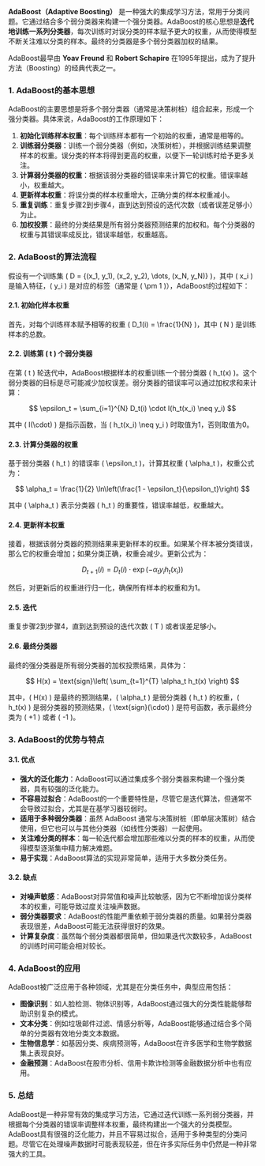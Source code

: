 **AdaBoost（Adaptive Boosting）** 是一种强大的集成学习方法，常用于分类问题。它通过结合多个弱分类器来构建一个强分类器。AdaBoost的核心思想是**迭代地训练一系列分类器**，每次训练时对误分类的样本赋予更大的权重，从而使得模型不断关注难以分类的样本。最终的分类器是多个弱分类器加权的结果。

AdaBoost最早由 **Yoav Freund** 和 **Robert Schapire** 在1995年提出，成为了提升方法（Boosting）的经典代表之一。

### 1. AdaBoost的基本思想

AdaBoost的主要思想是将多个弱分类器（通常是决策树桩）组合起来，形成一个强分类器。具体来说，AdaBoost的工作原理如下：

1. **初始化训练样本权重**：每个训练样本都有一个初始的权重，通常是相等的。
2. **训练弱分类器**：训练一个弱分类器（例如，决策树桩），并根据训练结果调整样本的权重。误分类的样本将得到更高的权重，以便下一轮训练时给予更多关注。
3. **计算弱分类器的权重**：根据该弱分类器的错误率来计算它的权重。错误率越小，权重越大。
4. **更新样本权重**：将误分类的样本权重增大，正确分类的样本权重减小。
5. **重复训练**：重复步骤2到步骤4，直到达到预设的迭代次数（或者误差足够小）为止。
6. **加权投票**：最终的分类结果是所有弱分类器预测结果的加权和。每个分类器的权重与其错误率成反比，错误率越低，权重越高。

### 2. AdaBoost的算法流程

假设有一个训练集 \( D = \{(x_1, y_1), (x_2, y_2), \dots, (x_N, y_N)\} \)，其中 \( x_i \) 是输入特征，\( y_i \) 是对应的标签（通常是 \( \pm 1 \)），AdaBoost的过程如下：

#### 2.1. 初始化样本权重
首先，对每个训练样本赋予相等的权重 \( D_1(i) = \frac{1}{N} \)，其中 \( N \) 是训练样本的总数。

#### 2.2. 训练第 \( t \) 个弱分类器
在第 \( t \) 轮迭代中，AdaBoost根据样本的权重训练一个弱分类器 \( h_t(x) \)。这个弱分类器的目标是尽可能减少加权误差。弱分类器的错误率可以通过加权求和来计算：

$$
\epsilon_t = \sum_{i=1}^{N} D_t(i) \cdot I(h_t(x_i) \neq y_i)
$$

其中 \( I(\cdot) \) 是指示函数，当 \( h_t(x_i) \neq y_i \) 时取值为1，否则取值为0。

#### 2.3. 计算分类器的权重
基于弱分类器 \( h_t \) 的错误率 \( \epsilon_t \)，计算其权重 \( \alpha_t \)，权重公式为：

$$
\alpha_t = \frac{1}{2} \ln\left(\frac{1 - \epsilon_t}{\epsilon_t}\right)
$$

其中 \( \alpha_t \) 表示分类器 \( h_t \) 的重要性，错误率越低，权重越大。

#### 2.4. 更新样本权重
接着，根据该弱分类器的预测结果来更新样本的权重。如果某个样本被分类错误，那么它的权重会增加；如果分类正确，权重会减少。更新公式为：

$$
D_{t+1}(i) = D_t(i) \cdot \exp\left(-\alpha_t y_i h_t(x_i)\right)
$$

然后，对更新后的权重进行归一化，确保所有样本的权重和为1。

#### 2.5. 迭代
重复步骤2到步骤4，直到达到预设的迭代次数 \( T \) 或者误差足够小。

#### 2.6. 最终分类器
最终的强分类器是所有弱分类器的加权投票结果，具体为：

$$
H(x) = \text{sign}\left( \sum_{t=1}^{T} \alpha_t h_t(x) \right)
$$

其中，\( H(x) \) 是最终的预测结果，\( \alpha_t \) 是弱分类器 \( h_t \) 的权重，\( h_t(x) \) 是弱分类器的预测结果，\( \text{sign}(\cdot) \) 是符号函数，表示最终分类为 \( +1 \) 或者 \( -1 \)。

### 3. AdaBoost的优势与特点

#### 3.1. 优点
- **强大的泛化能力**：AdaBoost可以通过集成多个弱分类器来构建一个强分类器，具有较强的泛化能力。
- **不容易过拟合**：AdaBoost的一个重要特性是，尽管它是迭代算法，但通常不会导致过拟合，尤其是在基学习器较弱时。
- **适用于多种弱分类器**：虽然 AdaBoost 通常与决策树桩（即单层决策树）结合使用，但它也可以与其他分类器（如线性分类器）一起使用。
- **关注难分类的样本**：每一轮迭代都会增加那些难以分类的样本的权重，从而使得模型逐渐集中精力解决难题。
- **易于实现**：AdaBoost算法的实现非常简单，适用于大多数分类任务。

#### 3.2. 缺点
- **对噪声敏感**：AdaBoost对异常值和噪声比较敏感，因为它不断增加误分类样本的权重，可能导致过度关注噪声数据。
- **弱分类器要求**：AdaBoost的性能严重依赖于弱分类器的质量。如果弱分类器表现很差，AdaBoost可能无法获得很好的效果。
- **计算复杂度**：虽然每个弱分类器都很简单，但如果迭代次数较多，AdaBoost的训练时间可能会相对较长。

### 4. AdaBoost的应用

AdaBoost被广泛应用于各种领域，尤其是在分类任务中，典型应用包括：

- **图像识别**：如人脸检测、物体识别等，AdaBoost通过强大的分类性能能够帮助识别复杂的模式。
- **文本分类**：例如垃圾邮件过滤、情感分析等，AdaBoost能够通过结合多个简单的分类器有效地分类文本数据。
- **生物信息学**：如基因分类、疾病预测等，AdaBoost在许多医学和生物学数据集上表现良好。
- **金融预测**：AdaBoost在股市分析、信用卡欺诈检测等金融数据分析中也有应用。

### 5. 总结

AdaBoost是一种非常有效的集成学习方法，它通过迭代训练一系列弱分类器，并根据每个分类器的错误率调整样本权重，最终构建出一个强大的分类模型。AdaBoost具有很强的泛化能力，并且不容易过拟合，适用于多种类型的分类问题。尽管它在处理噪声数据时可能表现较差，但在许多实际任务中仍然是一种非常强大的工具。


